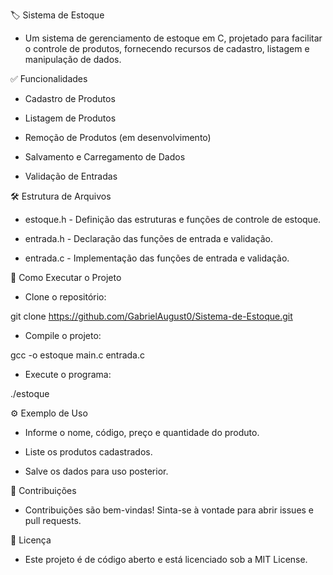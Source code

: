 🏷️ Sistema de Estoque

- Um sistema de gerenciamento de estoque em C, projetado para facilitar o controle de produtos, fornecendo recursos de cadastro, listagem e manipulação de dados.

✅ Funcionalidades

- Cadastro de Produtos

- Listagem de Produtos

- Remoção de Produtos (em desenvolvimento)

- Salvamento e Carregamento de Dados

- Validação de Entradas

🛠️ Estrutura de Arquivos

- estoque.h - Definição das estruturas e funções de controle de estoque.

- entrada.h - Declaração das funções de entrada e validação.

- entrada.c - Implementação das funções de entrada e validação.

🚀 Como Executar o Projeto

- Clone o repositório:

 git clone https://github.com/GabrielAugust0/Sistema-de-Estoque.git

- Compile o projeto:

 gcc -o estoque main.c entrada.c

- Execute o programa:

 ./estoque

⚙️ Exemplo de Uso

- Informe o nome, código, preço e quantidade do produto.

- Liste os produtos cadastrados.

- Salve os dados para uso posterior.

🤝 Contribuições

- Contribuições são bem-vindas! Sinta-se à vontade para abrir issues e pull requests.

📝 Licença

- Este projeto é de código aberto e está licenciado sob a MIT License.
